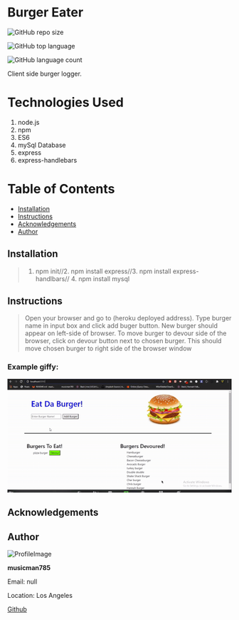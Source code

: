 # Burger Eater
  
![GitHub repo size](https://img.shields.io/github/repo-size/musicman785/Burger?logo=github)

![GitHub top language](https://img.shields.io/github/languages/top/musicman785/Burger?color=%230f0&logo=github&logoColor=%23f00)

![GitHub language count](https://img.shields.io/github/languages/count/musicman785/Burger?color=%23f0f&logo=github&logoColor=%23f0f)

  
Client side burger logger.

# Technologies Used
1. node.js
2. npm
3. ES6
4. mySql Database
5. express
6. express-handlebars

# Table of Contents

* [Installation](#installation)
* [Instructions](#instructions)
* [Acknowledgements](#acknowlegments)
* [Author](#author)

## Installation
> 1. npm init//2. npm install express//3. npm install express-handlbars// 4. npm install mysql
 
## Instructions
> Open your browser and go to (heroku deployed address). Type burger name in input box and click add buger button. New burger should appear on left-side of browser. To move burger to devour side of the browser, click on devour button next to chosen burger. This should move chosen burger to right side of the browser window
  

### Example giffy: 
 ![](/public/assets/img/burgerApp.gif)

## Acknowledgements



## Author

![ProfileImage](https://avatars2.githubusercontent.com/u/62310334?v=4)

**musicman785**

Email: null

Location: Los Angeles

[Github](https://github.com/musicman785)
